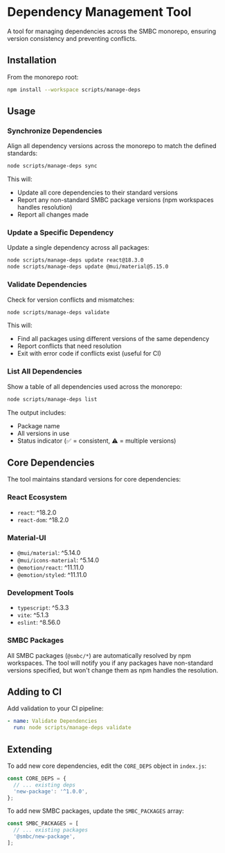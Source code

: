 # Dependency Management Tool

A tool for managing dependencies across the SMBC monorepo, ensuring version consistency and preventing conflicts.

## Installation

From the monorepo root:

```bash
npm install --workspace scripts/manage-deps
```

## Usage

### Synchronize Dependencies

Align all dependency versions across the monorepo to match the defined standards:

```bash
node scripts/manage-deps sync
```

This will:
- Update all core dependencies to their standard versions
- Report any non-standard SMBC package versions (npm workspaces handles resolution)
- Report all changes made

### Update a Specific Dependency

Update a single dependency across all packages:

```bash
node scripts/manage-deps update react@18.3.0
node scripts/manage-deps update @mui/material@5.15.0
```

### Validate Dependencies

Check for version conflicts and mismatches:

```bash
node scripts/manage-deps validate
```

This will:
- Find all packages using different versions of the same dependency
- Report conflicts that need resolution
- Exit with error code if conflicts exist (useful for CI)

### List All Dependencies

Show a table of all dependencies used across the monorepo:

```bash
node scripts/manage-deps list
```

The output includes:
- Package name
- All versions in use
- Status indicator (✅ = consistent, ⚠️ = multiple versions)

## Core Dependencies

The tool maintains standard versions for core dependencies:

### React Ecosystem
- `react`: ^18.2.0
- `react-dom`: ^18.2.0

### Material-UI
- `@mui/material`: ^5.14.0
- `@mui/icons-material`: ^5.14.0
- `@emotion/react`: ^11.11.0
- `@emotion/styled`: ^11.11.0

### Development Tools
- `typescript`: ^5.3.3
- `vite`: ^5.1.3
- `eslint`: ^8.56.0

### SMBC Packages

All SMBC packages (`@smbc/*`) are automatically resolved by npm workspaces. The tool will notify you if any packages have non-standard versions specified, but won't change them as npm handles the resolution.

## Adding to CI

Add validation to your CI pipeline:

```yaml
- name: Validate Dependencies
  run: node scripts/manage-deps validate
```

## Extending

To add new core dependencies, edit the `CORE_DEPS` object in `index.js`:

```javascript
const CORE_DEPS = {
  // ... existing deps
  'new-package': '^1.0.0',
};
```

To add new SMBC packages, update the `SMBC_PACKAGES` array:

```javascript
const SMBC_PACKAGES = [
  // ... existing packages
  '@smbc/new-package',
];
```